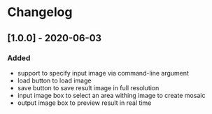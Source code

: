 # Changelog

## [1.0.0] - 2020-06-03

### Added
 - support to specify input image via command-line argument
 - load button to load image
 - save button to save result image in full resolution
 - input image box to select an area withing image to create mosaic
 - output image box to preview result in real time